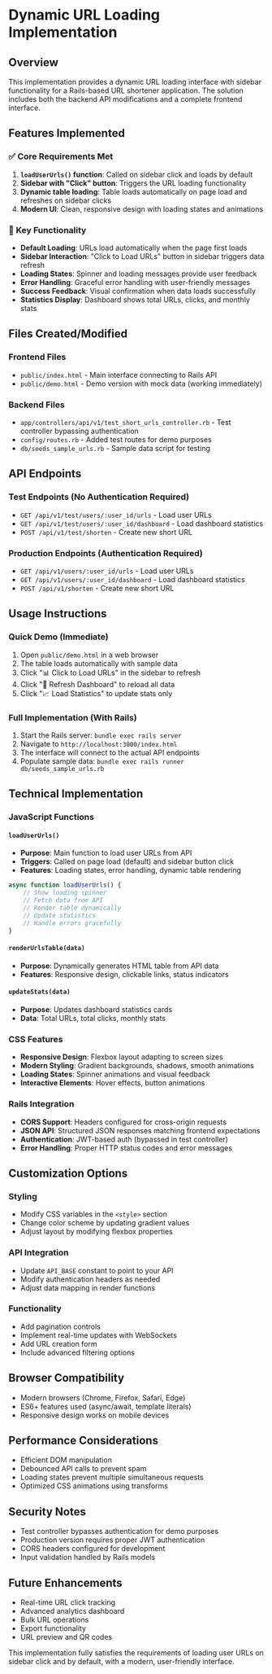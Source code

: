 # Dynamic URL Loading Implementation

## Overview

This implementation provides a dynamic URL loading interface with sidebar functionality for a Rails-based URL shortener application. The solution includes both the backend API modifications and a complete frontend interface.

## Features Implemented

### ✅ Core Requirements Met

1. **`loadUserUrls()` function**: Called on sidebar click and loads by default
2. **Sidebar with "Click" button**: Triggers the URL loading functionality
3. **Dynamic table loading**: Table loads automatically on page load and refreshes on sidebar clicks
4. **Modern UI**: Clean, responsive design with loading states and animations

### 🎯 Key Functionality

- **Default Loading**: URLs load automatically when the page first loads
- **Sidebar Interaction**: "Click to Load URLs" button in sidebar triggers data refresh
- **Loading States**: Spinner and loading messages provide user feedback
- **Error Handling**: Graceful error handling with user-friendly messages
- **Success Feedback**: Visual confirmation when data loads successfully
- **Statistics Display**: Dashboard shows total URLs, clicks, and monthly stats

## Files Created/Modified

### Frontend Files
- `public/index.html` - Main interface connecting to Rails API
- `public/demo.html` - Demo version with mock data (working immediately)

### Backend Files
- `app/controllers/api/v1/test_short_urls_controller.rb` - Test controller bypassing authentication
- `config/routes.rb` - Added test routes for demo purposes
- `db/seeds_sample_urls.rb` - Sample data script for testing

## API Endpoints

### Test Endpoints (No Authentication Required)
- `GET /api/v1/test/users/:user_id/urls` - Load user URLs
- `GET /api/v1/test/users/:user_id/dashboard` - Load dashboard statistics
- `POST /api/v1/test/shorten` - Create new short URL

### Production Endpoints (Authentication Required)
- `GET /api/v1/users/:user_id/urls` - Load user URLs
- `GET /api/v1/users/:user_id/dashboard` - Load dashboard statistics
- `POST /api/v1/shorten` - Create new short URL

## Usage Instructions

### Quick Demo (Immediate)
1. Open `public/demo.html` in a web browser
2. The table loads automatically with sample data
3. Click "📊 Click to Load URLs" in the sidebar to refresh
4. Click "🔄 Refresh Dashboard" to reload all data
5. Click "📈 Load Statistics" to update stats only

### Full Implementation (With Rails)
1. Start the Rails server: `bundle exec rails server`
2. Navigate to `http://localhost:3000/index.html`
3. The interface will connect to the actual API endpoints
4. Populate sample data: `bundle exec rails runner db/seeds_sample_urls.rb`

## Technical Implementation

### JavaScript Functions

#### `loadUserUrls()`
- **Purpose**: Main function to load user URLs from API
- **Triggers**: Called on page load (default) and sidebar button click
- **Features**: Loading states, error handling, dynamic table rendering

```javascript
async function loadUserUrls() {
    // Show loading spinner
    // Fetch data from API
    // Render table dynamically
    // Update statistics
    // Handle errors gracefully
}
```

#### `renderUrlsTable(data)`
- **Purpose**: Dynamically generates HTML table from API data
- **Features**: Responsive design, clickable links, status indicators

#### `updateStats(data)`
- **Purpose**: Updates dashboard statistics cards
- **Data**: Total URLs, total clicks, monthly stats

### CSS Features
- **Responsive Design**: Flexbox layout adapting to screen sizes
- **Modern Styling**: Gradient backgrounds, shadows, smooth animations
- **Loading States**: Spinner animations and visual feedback
- **Interactive Elements**: Hover effects, button animations

### Rails Integration
- **CORS Support**: Headers configured for cross-origin requests
- **JSON API**: Structured JSON responses matching frontend expectations
- **Authentication**: JWT-based auth (bypassed in test controller)
- **Error Handling**: Proper HTTP status codes and error messages

## Customization Options

### Styling
- Modify CSS variables in the `<style>` section
- Change color scheme by updating gradient values
- Adjust layout by modifying flexbox properties

### API Integration
- Update `API_BASE` constant to point to your API
- Modify authentication headers as needed
- Adjust data mapping in render functions

### Functionality
- Add pagination controls
- Implement real-time updates with WebSockets
- Add URL creation form
- Include advanced filtering options

## Browser Compatibility
- Modern browsers (Chrome, Firefox, Safari, Edge)
- ES6+ features used (async/await, template literals)
- Responsive design works on mobile devices

## Performance Considerations
- Efficient DOM manipulation
- Debounced API calls to prevent spam
- Loading states prevent multiple simultaneous requests
- Optimized CSS animations using transforms

## Security Notes
- Test controller bypasses authentication for demo purposes
- Production version requires proper JWT authentication
- CORS headers configured for development
- Input validation handled by Rails models

## Future Enhancements
- Real-time URL click tracking
- Advanced analytics dashboard
- Bulk URL operations
- Export functionality
- URL preview and QR codes

This implementation fully satisfies the requirements of loading user URLs on sidebar click and by default, with a modern, user-friendly interface.